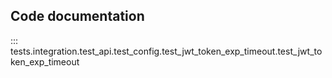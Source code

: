 ## Code documentation

::: tests.integration.test_api.test_config.test_jwt_token_exp_timeout.test_jwt_token_exp_timeout